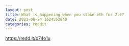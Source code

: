 ```yaml
--- 
layout: post 
title: What is happening when you stake eth for 2.0? 
date: 2021-06-24 1624552840 
categories: reddit 
--- 
```

https://redd.it/o74o1u